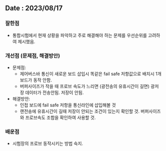 ## Date : 2023/08/17
### 잘한점
* 통합시험에서 현재 상황을 파악하고 주로 해결해야 하는 문제를 우선순위를 고려하여 제시했음.

### 개선점 (문제점, 해결방안)
* 문제점: 
  * 제어버스바 통신이 새로운 보드 삽입시 똑같은 fail safe 저항값으로 배치시 1개 보드가 동작 안함.
  * 버퍼사이즈가 작을 때 프로브 속도가 느리면 (광전송의 유휴시간이 길면) 광저장 데이터가 전송안됨. 저장이 안됨.
* 해결방안:
  * 인접 보드에 fail safe 저항을 통신라인에 삽입해볼 것
  * 랜전송에 유휴시간이 길때 저장이 안되는 조건이 있는지 확인할 것. 버퍼사이즈와 프로브속도 조합을 확인하여 사용할 것.

### 배운점
* 시험장의 프로브 동작시키는 방법 숙지.